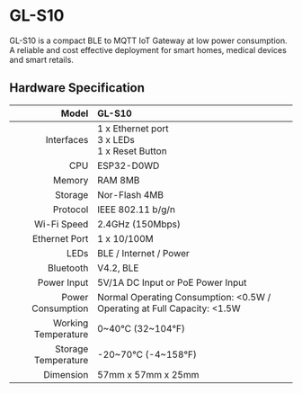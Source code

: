 #  GL-S10

GL-S10 is a compact BLE to MQTT IoT Gateway at low power consumption. A reliable and cost effective deployment for smart homes, medical devices and smart retails.

## Hardware Specification

|                         Model | GL-S10                                                       |
| ----------------------------: | :----------------------------------------------------------- |
|                    Interfaces | 1 x Ethernet port<br>3 x LEDs<br>1 x Reset Button            |
|                           CPU | ESP32-D0WD                                                   |
|                        Memory | RAM 8MB                                                      |
|                       Storage | Nor-Flash 4MB                                                |
|                      Protocol | IEEE 802.11 b/g/n                                            |
|                   Wi-Fi Speed | 2.4GHz (150Mbps)                                             |
|                 Ethernet Port | 1 x 10/100M                                                  |
|                          LEDs | BLE / Internet / Power                                       |
|                     Bluetooth | V4.2, BLE                                                    |
|                   Power Input | 5V/1A DC Input or PoE Power Input                            |
|             Power Consumption | Normal Operating Consumption: <0.5W / Operating at Full Capacity: <1.5W |
|           Working Temperature | 0~40°C (32~104°F)                                            |
|           Storage Temperature | -20~70°C (-4~158°F)                                          |
|                     Dimension | 57mm x 57mm x 25mm                                           |
